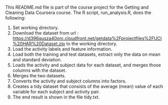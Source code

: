 
This README.md file is part of the course project for the Getting and Cleaning Data Coursera course. The R script, run_analysis.R, does the following:

1. Set working directory.
2. Download the dataset from url : https://d396qusza40orc.cloudfront.net/getdata%2Fprojectfiles%2FUCI%20HAR%20Dataset.zip to the working directory.
3. Load the activity labels and feature information.
4. Load both the training and test datasets, extract only the data on mean and standard deviation.
5. Loads the activity and subject data for each dataset, and merges those columns with the dataset.
6. Merges the two datasets.
7. Converts the activity and subject columns into factors.
8. Creates a tidy dataset that consists of the average (mean) value of each variable for each subject and activity pair.
9. The end result is shown in the file tidy.txt.

